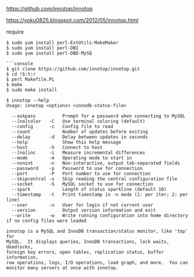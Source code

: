 https://github.com/innotop/innotop

https://yoku0825.blogspot.com/2012/05/innotop.html

require
```console
$ sudo yum install perl-ExtUtils-MakeMaker
$ sudo yum install perl-DBI
$ sudo yum install perl-DBD-MySQ

```console
$ git clone https://github.com/innotop/innotop.git
$ cd !$:t:r
$ perl Makefile.PL
$ make
$ sudo make install
```

```console
$ innotop --help
Usage: innotop <options> <innodb-status-file>

  --askpass          Prompt for a password when connecting to MySQL
  --[no]color   -C   Use terminal coloring (default)
  --config      -c   Config file to read
  --count            Number of updates before exiting
  --delay       -d   Delay between updates in seconds
  --help             Show this help message
  --host        -h   Connect to host
  --[no]inc     -i   Measure incremental differences
  --mode        -m   Operating mode to start in
  --nonint      -n   Non-interactive, output tab-separated fields
  --password    -p   Password to use for connection
  --port        -P   Port number to use for connection
  --skipcentral -s   Skip reading the central configuration file
  --socket      -S   MySQL socket to use for connection
  --spark            Length of status sparkline (default 10)
  --timestamp   -t   Print timestamp in -n mode (1: per iter; 2: per line)
  --user        -u   User for login if not current user
  --version          Output version information and exit
  --write       -w   Write running configuration into home directory if no config files were loaded

innotop is a MySQL and InnoDB transaction/status monitor, like 'top' for
MySQL.  It displays queries, InnoDB transactions, lock waits, deadlocks,
foreign key errors, open tables, replication status, buffer information,
row operations, logs, I/O operations, load graph, and more.  You can
monitor many servers at once with innotop.
```
